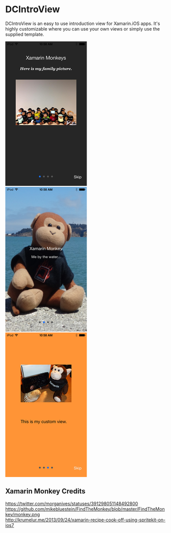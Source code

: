 DCIntroView
===========

DCIntroView is an easy to use introduction view for Xamarin.iOS apps. It's highly customizable where you can use your own views or simply use the supplied template.

![Combined](Screenshots/iPod_small.png)&nbsp;
![Combined](Screenshots/MonkeyView1_small.png)&nbsp;
![Combined](Screenshots/MonkeyView2_small.png )

Xamarin Monkey Credits
-------
https://twitter.com/morganives/statuses/391298051148492800<br/>
https://github.com/mikebluestein/FindTheMonkey/blob/master/FindTheMonkey/monkey.png<br/>
http://krumelur.me/2013/09/24/xamarin-recipe-cook-off-using-spritekit-on-ios7<br/>

